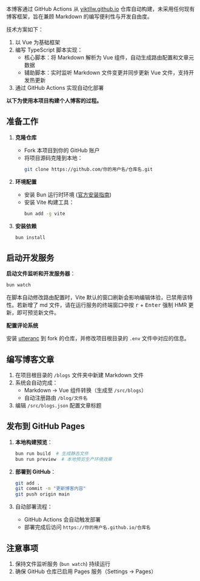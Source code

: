 本博客通过 GitHub Actions 从 [yiktllw.github.io](https://github.com/yiktllw/yiktllw.github.io) 仓库自动构建，未采用任何现有博客框架，旨在兼顾 Markdown 的编写便利性与开发自由度。

技术方案如下：

1. 以 Vue 为基础框架
2. 编写 TypeScript 脚本实现：
   - 核心脚本：将 Markdown 解析为 Vue 组件，自动生成路由配置和文章元数据
   - 辅助脚本：实时监听 Markdown 文件变更并同步更新 Vue 文件，支持开发热更新
3. 通过 GitHub Actions 实现自动化部署

**以下为使用本项目构建个人博客的过程。**

## 准备工作

1. **克隆仓库**

   - Fork 本项目到你的 GitHub 账户
   - 将项目源码克隆到本地：
     ```bash
     git clone https://github.com/你的用户名/仓库名.git
     ```

2. **环境配置**

   - 安装 Bun 运行时环境 ([官方安装指南](https://bun.sh/docs/installation))
   - 安装 Vite 构建工具：
     ```bash
     bun add -g vite
     ```

3. **安装依赖**
   ```bash
   bun install
   ```

## 启动开发服务

**启动文件监听和开发服务器**：

```bash
bun watch
```

在脚本自动修改路由配置时，Vite 默认的窗口刷新会影响编辑体验，已禁用该特性。若新增了 md 文件，请在运行服务的终端窗口中按 <kbd>r</kbd> + <kbd>Enter</kbd> 强制 HMR 更新，即可预览新文件。

**配置评论系统**

安装 [utteranc](https://github.com/apps/utterances) 到 fork 的仓库，并修改项目根目录的 `.env` 文件中对应的信息。

## 编写博客文章

1. 在项目根目录的 `/blogs` 文件夹中新建 Markdown 文件
2. 系统会自动完成：
   - Markdown → Vue 组件转换（生成至 `/src/blogs`）
   - 自动注册路由 `/blog/文件名`
3. 编辑 `/src/blogs.json` 配置文章标题

## 发布到 GitHub Pages

1. **本地构建预览**：

   ```bash
   bun run build  # 生成静态文件
   bun run preview  # 本地预览生产环境效果
   ```

2. **部署到 GitHub**：

   ```bash
   git add .
   git commit -m "更新博客内容"
   git push origin main
   ```

3. 自动部署流程：
   - GitHub Actions 会自动触发部署
   - 部署完成后访问 `https://你的用户名.github.io/仓库名`

## 注意事项

1. 保持文件监听服务 (`bun watch`) 持续运行
2. 确保 GitHub 仓库已启用 Pages 服务（Settings → Pages）
